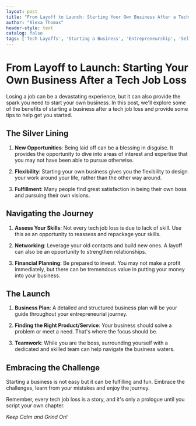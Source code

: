 ```yaml
---
layout: post
title: "From Layoff to Launch: Starting Your Own Business After a Tech Job Loss"
author: "Alexa Thomas"
header-style: text
catalog: false
tags: ['Tech Layoffs', 'Starting a Business', 'Entrepreneurship', 'Self-Reliance', 'Job loss', 'Opportunities', 'Business Planning', 'Career Development']
---
```


# From Layoff to Launch: Starting Your Own Business After a Tech Job Loss

Losing a job can be a devastating experience, but it can also provide the spark you need to start your own business. In this post, we'll explore some of the benefits of starting a business after a tech job loss and provide some tips to help get you started.

## The Silver Lining

1. **New Opportunities**: Being laid off can be a blessing in disguise. It provides the opportunity to dive into areas of interest and expertise that you may not have been able to pursue otherwise. 

2. **Flexibility**: Starting your own business gives you the flexibility to design your work around your life, rather than the other way around.

3. **Fulfillment**: Many people find great satisfaction in being their own boss and pursuing their own visions.

## Navigating the Journey

1. **Assess Your Skills**: Not every tech job loss is due to lack of skill. Use this as an opportunity to reassess and repackage your skills.

2. **Networking**: Leverage your old contacts and build new ones. A layoff can also be an opportunity to strengthen relationships.

3. **Financial Planning**: Be prepared to invest. You may not make a profit immediately, but there can be tremendous value in putting your money into your business.

## The Launch

1. **Business Plan**: A detailed and structured business plan will be your guide throughout your entrepreneurial journey.

2. **Finding the Right Product/Service**: Your business should solve a problem or meet a need. That's where the focus should be.

3. **Teamwork**: While you are the boss, surrounding yourself with a dedicated and skilled team can help navigate the business waters.

## Embracing the Challenge

Starting a business is not easy but it can be fulfilling and fun. Embrace the challenges, learn from your mistakes and enjoy the journey.

Remember, every tech job loss is a story, and it's only a prologue until you script your own chapter.

*Keep Calm and Grind On!*